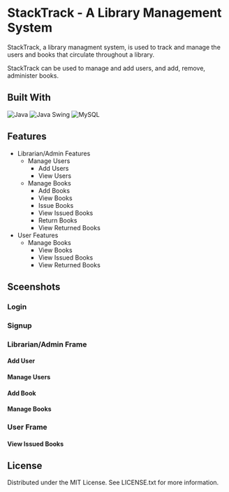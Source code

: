 # StackTrack - A Library Management System
<!--Badges: License (MIT) Badge-->
<p>StackTrack, a library managment system, is used to track and manage the users and books that circulate throughout a library.</p>
<p>StackTrack can be used to manage and add users, and add, remove, administer books.</p>


## Built With
![Java](https://img.shields.io/badge/java-%23ED8B00.svg?style=for-the-badge&logo=openjdk&logoColor=white)
![Java Swing](https://img.shields.io/badge/Java_Swing-db2f2d?style=for-the-badge)
![MySQL](https://img.shields.io/badge/mysql-4479A1.svg?style=for-the-badge&logo=mysql&logoColor=white)

## Features
<!--List the main features or functionalities of project-->
- Librarian/Admin Features
    - Manage Users
        - Add Users
        - View Users
    - Manage Books
        - Add Books
        - View Books
        - Issue Books
        - View Issued Books
        - Return Books
        - View Returned Books
- User Features
    - Manage Books
        - View Books
        - View Issued Books
        - View Returned Books


## Sceenshots
<!--Photos of App: Login, Signup, Librarian Frame, LibarianFrame, UserFrame, Add User, Manage Users, Add Book, Manage Books-->
### Login
### Signup
### Librarian/Admin Frame
#### Add User
#### Manage Users
#### Add Book
#### Manage Books
### User Frame
#### View Issued Books

## License
<p>Distributed under the MIT License. See LICENSE.txt for more information.</p>